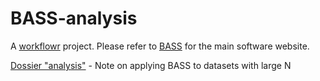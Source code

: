 # BASS-analysis

A [workflowr][] project. Please refer to [BASS][] for the main software website.

[workflowr]: https://github.com/workflowr/workflowr
[BASS]: https://github.com/zhengli09/BASS

[Dossier "analysis"](analysis) - Note on applying BASS to datasets with large N
